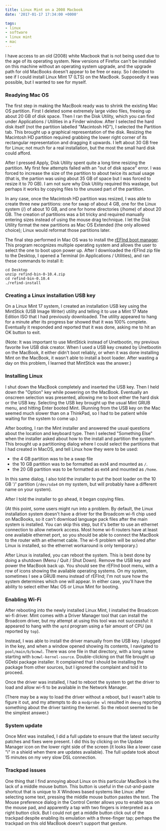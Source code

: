 ```yaml
---
title: Linux Mint on a 2008 Macbook
date: '2017-01-17 17:34:00 +0000'

tags:
- linux
- software
- linux mint
- mac
---
```


I have access to an old (2008) white Macbook that is not being used due to
the age of its operating system.  New versions of Firefox can't be installed
on this machine without an operating system upgrade, and the upgrade path
for old MacBooks doesn't appear to be free or easy.  So I decided to
see if I could install Linux Mint 17 (LTS) on the MacBook.  Supposedly
it was possible, but I wanted to see for myself.

<!--more-->

### Readying Mac OS

The first step in making the MacBook ready was to shrink the existing
Mac OS partition.  First I deleted some extremely large video files,
freeing up about 20 GB of disk space.  Then I ran the Disk Utility,
which you can find under Applications / Utilities in a Finder window.
After I selected the hard disk itself (not the partition labelled "Macintosh HD"),
I selected the Partition tab.  This brought up a graphical representation
of the disk.  Resizing the Macintosh HD partition required grabbing the
lower right corner of its rectangular representation and dragging it upwards.
I left about 30 GB free for Linux; not much for a real installation, but
the most the small hard disk could afford.

After I pressed Apply, Disk Utility spent quite a long time resizing the partition.
My first few attempts failed with an "out of disk space" error.  I was forced
to increase the size of the partition to about twice its actual usage
(that is, the partion was using about 35 GB of space but I was forced to
resize it to 70 GB).  I am not sure why Disk Utility required this wastage,
but perhaps it works by copying files to the unused part of the partition.

In any case, once the Macintosh HD partition was resized, I was able
to create three new partitions: one for swap of about 4 GB, one for
the Linux system (/) of about 10 GB, and one for home directories
(/home) of about 20 GB.  The creation of partitions was a bit tricky
and required manually entering sizes instead of using the mouse drag
technique.  I let the Disk Utility format the new partitions as Mac OS
Extended (the only allowed choice); Linux would reformat those
partitions later.

The final step performed in Mac OS was to install the [rEFInd boot manager](http://www.rodsbooks.com/refind/).
This program recognizes multiple operating system and allows the
user to select the one to boot upon power up.  After I downloaded the rEFInd zip file
to the Desktop, I opened a Terminal (in Applications / Utilities), and ran these commands to install it:

```
cd Desktop
unzip refind-bin-0-10.4.zip
cd refind-bin-0.10.4
./refind-install
```

### Creating a Linux installation USB key

On a Linux Mint 17 system, I created an installation USB key using the
MintStick (USB Image Writer) utility and telling it to use a Mint 17 Mate Edition
ISO that I had previously downloaded.  The utility appeared to hang
for a minute after its progress bar showed that it was 100% complete.
Eventually it responded and reported that it was done, asking me to
hit an OK button to exit.

(Note: It was important to use MintStick instead of Unetbootin, my previous
favorite live USB disk creator.  When I used a USB key created by
Unetbootin on the MacBook, it either didn't boot reliably, or
when it was done installing Mint on the MacBook, it wasn't able
to install a boot loader.  After wasting a day on this problem,
I learned that MintStick was the answer.)

### Installing Linux

I shut down the MacBook completely and inserted the USB key.  Then I held
down the "Option" key while powering on the MacBook.  Eventually an onscreen
selection was presented, allowing me to boot either the hard disk or the 
USB key.  Selecting the USB key brought up the usual Mint GRUB menu,
and hitting Enter booted Mint.  (Running from the USB key on the Mac
seemed much slower than on a ThinkPad, so I had to be patient while waiting
for the system to come up.)

After booting, I ran the Mint installer and answered the usual questions
about the location and keyboard type.  Then I selected "Something Else"
when the installer asked about how to the install and partition the system.
This brought up a partitioning dialog where I could select the partitions
that I had created in MacOS, and tell Linux how they were to be used:

* the 4 GB partition was to be a swap file
* the 10 GB partition was to be formatted as ext4 and mounted as `/`.
* the 20 GB partition was to be formatted as ext4 and mounted as `/home`.

In this same dialog, I also told the installer to put the boot loader
on the 10 GB '/' partition (`/dev/sda4` on my system, but will
probably have a different name on your system).

After I told the installer to go ahead, it began copying files.

(At this point, some users might run into a problem.  By default, the
Linux installation system doesn't have a driver for the Broadcom wi-fi chip
used on MacBooks, so it can't download language pack files after
the main system is installed.  You can skip this step, but it's better
to use an ethernet connection to allow network access.  Most home wi-fi
routers have at least one available ethernet port, so you should
be able to connect the MacBook to the router with an ethernet cable.
The wi-fi problem will be solved after Linux is installed, so
the ethernet workaround is only temporary.)

After Linux is installed, you can reboot the system.  This is best
done by doing a shutdown (Menu / Quit / Shut Down).  Remove the USB
key and power the MacBook back up.  You should see the rEFInd boot menu,
with a row of icons showing the available operating systems.  On my
system, sometimes I see a GRUB menu instead of rEFInd; I'm not sure
how the system determines which one will appear.  In either case,
you'll have the ability to select either Mac OS or Linux Mint for
booting.

### Enabling Wi-Fi

After rebooting into the newly installed Linux Mint, I installed the
Broadcom wi-fi driver.  Mint comes with a Driver Manager tool that can
install the Broadcom driver, but my attempt at using this tool was not
successful: it appeared to hang with the `aptd` program using a fair
amount of CPU (as reported by `top`).

Instead, I was able to install the driver manually from the USB key.
I plugged in the key, and when a window opened showing its contents, I
navigated to `pool/main/b/bcmwl`.  There was one file in that directory,
with a long name starting with `bcmwl-kernel-source`.
Double-clicking on that file brought up GDebi package installer.
It complained that I should be installing the package from other sources,
but I ignored the complaint and told it to proceed.

Once the driver was installed, I had to reboot the system to get the
driver to load and allow wi-fi to be available in the Network Manager.

(There may be a way to load the driver without a reboot, but I wasn't
able to figure it out, and my attempts to do a `modprobe wl` resulted
in `dmesg` reporting something about the driver tainting the kernel.
So the reboot seemed to be the simplest answer.)

### System update

Once Mint was installed, I did a full update to ensure that the latest
security patches and fixes were present.  I did this by clicking on
the Update Manager icon on the lower right side of the screen (it
looks like a lower case "i" in a shield when there are updates
available).  The full update took about 15 minutes on my very slow DSL
connection.


### Trackpad issues

One thing that I find annoying about Linux on this particular MacBook is the lack
of a middle mouse button.  This button is useful in the cut-and-paste shortcut
that is unique to X Windows based systems like Linux: after selecting some text,
pressing the middle mouse button pastes the text.  The Mouse preference dialog
in the Control Center allows you to enable taps on the mouse pad,
and apparently a tap with two fingers is interpreted as a right button
click.  But I could not get a middle button click out of the trackpad despite
enabling its emulation with a three-finger tap; perhaps the trackpad
on this old MacBook doesn't support that gesture.
